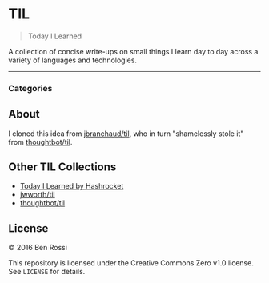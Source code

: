 # TIL

> Today I Learned

A collection of concise write-ups on small things I learn day to day across a
variety of languages and technologies.

---

### Categories


## About

I cloned this idea from [jbranchaud/til](https://github.com/jbranchaud/til), who in turn "shamelessly stole it" from [thoughtbot/til](https://github.com/thoughtbot/til).

## Other TIL Collections

* [Today I Learned by Hashrocket](https://til.hashrocket.com)
* [jwworth/til](https://github.com/jwworth/til)
* [thoughtbot/til](https://github.com/thoughtbot/til)

## License

&copy; 2016 Ben Rossi

This repository is licensed under the Creative Commons Zero v1.0 license. See `LICENSE` for
details.
